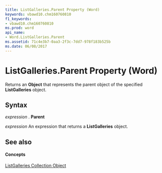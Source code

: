 ```yaml
---
title: ListGalleries.Parent Property (Word)
keywords: vbawd10.chm160760810
f1_keywords:
- vbawd10.chm160760810
ms.prod: word
api_name:
- Word.ListGalleries.Parent
ms.assetid: 71c4e3b7-0aa3-2f3c-7dd7-978f183b525b
ms.date: 06/08/2017
---
```



# ListGalleries.Parent Property (Word)

Returns an  **Object** that represents the parent object of the specified **ListGalleries** object.


## Syntax

 _expression_ . **Parent**

 _expression_ An expression that returns a **ListGalleries** object.


## See also


#### Concepts


[ListGalleries Collection Object](listgalleries-object-word.md)

